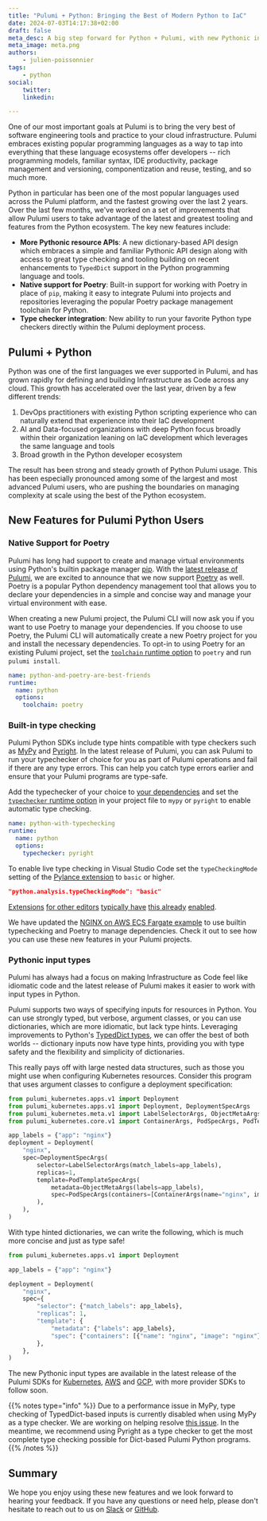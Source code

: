 ```yaml
---
title: "Pulumi + Python: Bringing the Best of Modern Python to IaC"
date: 2024-07-03T14:17:38+02:00
draft: false
meta_desc: A big step forward for Python + Pulumi, with new Pythonic input types, built in type checking and support for Poetry.
meta_image: meta.png
authors:
    - julien-poissonnier
tags:
    - python
social:
    twitter:
    linkedin:

---
```


One of our most important goals at Pulumi is to bring the very best of software engineering tools and practice to your cloud infrastructure. Pulumi embraces existing popular programming languages as a way to tap into everything that these language ecosystems offer developers -- rich programming models, familiar syntax, IDE productivity, package management and versioning, componentization and reuse, testing, and so much more.

Python in particular has been one of the most popular languages used across the Pulumi platform, and the fastest growing over the last 2 years. Over the last few months, we've worked on a set of improvements that allow Pulumi users to take advantage of the latest and greatest tooling and features from the Python ecosystem.  The key new features include:

* __More Pythonic resource APIs__: A new dictionary-based API design which embraces a simple and familiar Pythonic API design along with access to great type checking and tooling building on recent enhancements to `TypedDict` support in the Python programming language and tools.
* __Native support for Poetry__: Built-in support for working with Poetry in place of `pip`, making it easy to integrate Pulumi into projects and repositories leveraging the popular Poetry package management toolchain for Python.
* __Type checker integration__: New ability to run your favorite Python type checkers directly within the Pulumi deployment process.

<!--more-->

## Pulumi + Python

Python was one of the first languages we ever supported in Pulumi, and has grown rapidly for defining and building Infrastructure as Code across any cloud. This growth has accelerated over the last year, driven by a few different trends:

1. DevOps practitioners with existing Python scripting experience who can naturally extend that experience into their IaC development
2. AI and Data-focused organizations with deep Python focus broadly within their organization leaning on IaC development which leverages the same language and tools
3. Broad growth in the Python developer ecosystem

The result has been strong and steady growth of Python Pulumi usage.  This has been especially pronounced among some of the largest and most advanced Pulumi users, who are pushing the boundaries on managing complexity at scale using the best of the Python ecosystem.

## New Features for Pulumi Python Users

### Native Support for Poetry

Pulumi has long had support to create and manage virtual environments using Python's builtin package manager [pip](https://pip.pypa.io/en/stable/). With the [latest release of Pulumi](https://github.com/pulumi/pulumi/releases/tag/v3.121.0), we are excited to announce that we now support [Poetry](https://python-poetry.org) as well. Poetry is a popular Python dependency management tool that allows you to declare your dependencies in a simple and concise way and manage your virtual environment with ease.

When creating a new Pulumi project, the Pulumi CLI will now ask you if you want to use Poetry to manage your dependencies. If you choose to use Poetry, the Pulumi CLI will automatically create a new Poetry project for you and install the necessary dependencies. To opt-in to using Poetry for an existing Pulumi project, set the [`toolchain` runtime option](/docs/concepts/projects/project-file/#runtime-options) to `poetry` and run `pulumi install`.

```yaml
name: python-and-poetry-are-best-friends
runtime:
  name: python
  options:
    toolchain: poetry
```

### Built-in type checking

Pulumi Python SDKs include type hints compatible with type checkers such as [MyPy](https://www.mypy-lang.org) and [Pyright](https://microsoft.github.io/pyright/#/). In the latest release of Pulumi, you can ask Pulumi to run your typechecker of choice for you as part of Pulumi operations and fail if there are any type errors. This can help you catch type errors earlier and ensure that your Pulumi programs are type-safe.

Add the typechecker of your choice to [your dependencies](/docs/languages-sdks/python/#packages) and set the [`typechecker` runtime option](/docs/concepts/projects/project-file/#runtime-options) in your project file to `mypy` or `pyright` to enable automatic type checking.

```yaml
name: python-with-typechecking
runtime:
  name: python
  options:
    typechecker: pyright
```

To enable live type checking in Visual Studio Code set the `typeCheckingMode` setting of the [Pylance extension](https://marketplace.visualstudio.com/items?itemName=ms-python.vscode-pylance) to `basic` or higher.

```json
"python.analysis.typeCheckingMode": "basic"
```

[Extensions](https://plugins.jetbrains.com/plugin/24146-pyright-language-server) [for other editors](https://github.com/emacs-lsp/lsp-pyright) [typically have](https://github.com/fannheyward/coc-pyright) [this already](https://zed.dev/docs/languages/python) [enabled](https://github.com/sublimelsp/LSP-pyright).

We have updated the [NGINX on AWS ECS Fargate example](https://github.com/pulumi/examples/blob/master/aws-py-fargate/Pulumi.yaml) to use builtin typechecking and Poetry to manage dependencies. Check it out to see how you can use these new features in your Pulumi projects.

### Pythonic input types

Pulumi has always had a focus on making Infrastructure as Code feel like idiomatic code and the latest release of Pulumi makes it easier to work with input types in Python.

Pulumi supports two ways of specifying inputs for resources in Python. You can use strongly typed, but verbose, argument classes, or you can use dictionaries, which are more idiomatic, but lack type hints. Leveraging improvements to Python's [TypedDict types](https://peps.python.org/pep-0589/), we can offer the best of both worlds -- dictionary inputs now have type hints, providing you with type safety and the flexibility and simplicity of dictionaries.

This really pays off with large nested data structures, such as those you might use when configuring Kubernetes resources. Consider this program that uses argument classes to configure a deployment specification:

```python
from pulumi_kubernetes.apps.v1 import Deployment
from pulumi_kubernetes.apps.v1 import Deployment, DeploymentSpecArgs
from pulumi_kubernetes.meta.v1 import LabelSelectorArgs, ObjectMetaArgs
from pulumi_kubernetes.core.v1 import ContainerArgs, PodSpecArgs, PodTemplateSpecArgs

app_labels = {"app": "nginx"}
deployment = Deployment(
    "nginx",
    spec=DeploymentSpecArgs(
        selector=LabelSelectorArgs(match_labels=app_labels),
        replicas=1,
        template=PodTemplateSpecArgs(
            metadata=ObjectMetaArgs(labels=app_labels),
            spec=PodSpecArgs(containers=[ContainerArgs(name="nginx", image="nginx")]),
        ),
    ),
)
```

With type hinted dictionaries, we can write the following, which is much more concise and just as type safe!

```python
from pulumi_kubernetes.apps.v1 import Deployment

app_labels = {"app": "nginx"}

deployment = Deployment(
    "nginx",
    spec={
        "selector": {"match_labels": app_labels},
        "replicas": 1,
        "template": {
            "metadata": {"labels": app_labels},
            "spec": {"containers": [{"name": "nginx", "image": "nginx"}]},
        },
    },
)
```

The new Pythonic input types are available in the latest release of the Pulumi SDKs for [Kubernetes](/registry/packages/kubernetes/), [AWS](/registry/packages/aws/) and [GCP](/registry/packages/gcp/), with more provider SDKs to follow soon.

{{% notes type="info" %}}
Due to a performance issue in MyPy, type checking of TypedDict-based inputs is currently disabled when using MyPy as a type checker.  We are working on helping resolve [this issue](https://github.com/python/mypy/issues/17231). In the meantime, we recommend using Pyright as a type checker to get the most complete type checking possible for Dict-based Pulumi Python programs.
{{% /notes %}}

## Summary

We hope you enjoy using these new features and we look forward to hearing your feedback. If you have any questions or need help, please don't hesitate to reach out to us on [Slack](https://pulumi-community.slack.com/) or [GitHub](https://github.com/pulumi/pulumi).
